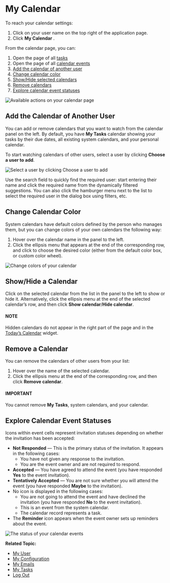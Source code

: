 <a id="user-guide-calendars-manage"></a>

# My Calendar

To reach your calendar settings:

1. Click on your user name on the top right of the application page.
2. Click **My Calendar** .

From the calendar page, you can:

1. Open the page of all [tasks](../../activities/tasks/index.md#doc-activities-tasks)
2. Open the page of all [calendar events](../../activities/calendar-events/index.md#doc-activities-events)
3. [Add the calendar of another user](#user-guide-calendars-add-users-calendar)
4. [Change calendar color](#user-guide-calendars-change-color)
5. [Show/Hide selected calendars](#doc-activities-events-actions-show-hide-calendar)
6. [Remove calendars](#doc-activities-events-actions-remove-calendar)
7. [Explore calendar event statuses](#doc-activities-events-actions-explore-statuses)

![Available actions on your calendar page](user/img/getting_started/user_menu/My_Calendar_Navigation.png)

<a id="user-guide-calendars-add-users-calendar"></a>

## Add the Calendar of Another User

You can add or remove calendars that you want to watch from the calendar panel on the left. By default, you have **My Tasks** calendar showing your tasks by their due dates, all existing system calendars, and your personal calendar.

To start watching calendars of other users, select a user by clicking **Choose a user to add**.

![Select a user by clicking Choose a user to add](user/img/getting_started/user_menu/My_Calendar_Add_User_Calendar.png)

Use the search field to quickly find the required user: start entering their name and click the required name from the dynamically filtered suggestions. You can also click the hamburger menu next to the list to select the required user in the dialog box using filters, etc.

<a id="user-guide-calendars-change-color"></a>

## Change Calendar Color

System calendars have default colors defined by the person who manages them, but you can change colors of your own calendars the following way:

1. Hover over the calendar name in the panel to the left.
2. Click the ellipsis menu that appears at the end of the corresponding row, and click to choose the desired color (either from the default color box, or custom color wheel).

![Change colors of your calendar](user/img/getting_started/user_menu/My_Calendar_Change_Color.png)

<a id="doc-activities-events-actions-show-hide-calendar"></a>

## Show/Hide a Calendar

Click on the selected calendar from the list in the panel to the left to show or hide it. Alternatively, click the ellipsis menu at the end of the selected calendar’s row, and then click **Show calendar**/**Hide calendar**.

#### NOTE
Hidden calendars do not appear in the right part of the page and in the [Today’s Calendar](../../dashboards/widgets/todays-calendar.md#user-guide-business-intelligence-widgets-todays-calendar) widget.

<a id="doc-activities-events-actions-remove-calendar"></a>

## Remove a Calendar

You can remove the calendars of other users from your list:

1. Hover over the name of the selected calendar.
2. Click the ellipsis menu at the end of the corresponding row, and then click **Remove calendar**.

#### IMPORTANT
You cannot remove **My Tasks**, system calendars, and your calendar.

<a id="doc-activities-events-actions-explore-statuses"></a>

## Explore Calendar Event Statuses

Icons within event cells represent invitation statuses depending on whether the invitation has been accepted:

- <i class="fas fa-reply fa-lg" aria-hidden="true"></i> **Not Responded** — This is the primary status of the invitation. It appears in the following cases:
  - You have not given any response to the invitation.
  - You are the event owner and are not required to respond.
- <i class="fa fa-check fa-lg" aria-hidden="true"></i> **Accepted** — You have agreed to attend the event (you have responded **Yes** to the event invitation).
- <i class="fa fa-question-circle fa-lg" aria-hidden="true"></i> **Tentatively Accepted** — You are not sure whether you will attend the event (you have responded **Maybe** to the invitation).
- No icon is displayed in the following cases:
  - You are not going to attend the event and have declined the invitation (you have responded **No** to the event invitation).
  - This is an event from the system calendar.
  - The calendar record represents a task.
- The <i class="far fa-bell" aria-hidden="true"></i> **Reminder** icon appears when the event owner sets up reminders about the event.

![The status of your calendar events](user/img/getting_started/user_menu/My_Calendar_Statuses.png)

**Related Topic:**

* [My User](my-user.md#doc-my-user-view-page)
* [My Configuration](my-configuration.md#doc-my-user-configuration-profile)
* [My Emails](my-emails.md#doc-my-oro-emails)
* [My Tasks](../../activities/tasks/index.md#doc-activities-tasks)
* [Log Out](../application-authentication/log-in-out.md#doc-log-out)

<!-- fa-bars = fa-navicon -->
<!-- Ic Tiles is used as Set As Default in saved views, and as tiles in display layout options -->
<!-- IcPencil refers to Rename in Commerce and Inline Editing in CRM -->
<!-- Check mark in the square. -->
<!-- SortDesc is also used as drop-down arrow -->
<!-- A -->
<!-- B -->
<!-- C -->
<!-- D -->
<!-- E -->
<!-- F -->
<!-- G -->
<!-- H -->
<!-- I -->
<!-- L -->
<!-- M -->
<!-- P -->
<!-- R -->
<!-- S -->
<!-- T -->
<!-- U -->
<!-- Z -->
